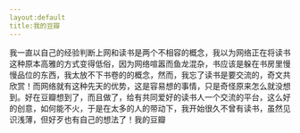 ```yaml
---
layout:default
title:我的豆瓣
---
```

我一直以自己的经验判断上网和读书是两个不相容的概念，我以为网络正在将读书这种原本高雅的方式变得低俗，因为网络喧嚣而鱼龙混杂，书应该是躲在书房里慢慢品位的东西，我太放不下书卷的的概念，然而，我忘了读书是要交流的，奇文共欣赏！而网络就有这种先天的优势，这是容易想的事情，只是奇怪原来怎么就没想到。好在豆瓣想到了，而且做了，给有共同爱好的读书人一个交流的平台，这么好的创意，如何能不火，于是在太多的人的带动下，我开始很久不曾有读书，虽然见识浅薄，但好歹也有自己的想法了！我的豆瓣